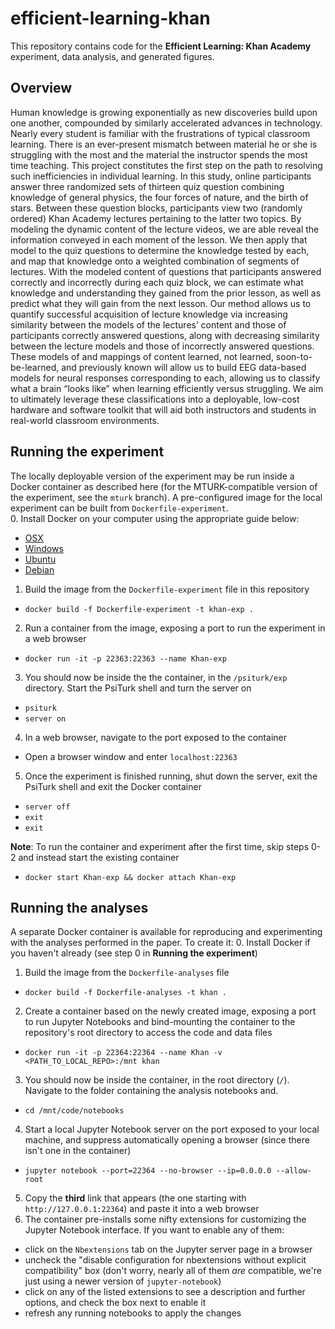 # efficient-learning-khan

This repository contains code for the **Efficient Learning: Khan Academy** experiment, data analysis, and generated figures.


## Overview

Human knowledge is growing exponentially as new discoveries build upon one another, compounded by similarly accelerated advances in technology.  Nearly every student is familiar with the frustrations of typical classroom learning.  There is an ever-present mismatch between material he or she is struggling with the most and the material the instructor spends the most time teaching. This project constitutes the first step on the path to resolving such inefficiencies in individual learning. In this study, online participants answer three randomized sets of thirteen quiz question combining knowledge of general physics, the four forces of nature, and the birth of stars. Between these question blocks, participants view two (randomly ordered) Khan Academy lectures pertaining to the latter two topics. By modeling the dynamic content of the lecture videos, we are able reveal the information conveyed in each moment of the lesson. We then apply that model to the quiz questions to determine the knowledge tested by each, and map that knowledge onto a weighted combination of segments of lectures. With the modeled content of questions that participants answered correctly and incorrectly during each quiz block, we can estimate what knowledge and understanding they gained from the prior lesson, as well as predict what they will gain from the next lesson. Our method allows us to quantify successful acquisition of lecture knowledge via increasing similarity between the models of the lectures’ content and those of participants correctly answered questions, along with decreasing similarity between the lecture models and those of incorrectly answered questions. These models of and mappings of content learned, not learned, soon-to-be-learned, and previously known will allow us to build EEG data-based models for neural responses corresponding to each, allowing us to classify what a brain “looks like” when learning efficiently versus struggling. We aim to ultimately leverage these classifications into a deployable, low-cost hardware and software toolkit that will aid both instructors and students in real-world classroom environments.

## Running the experiment
The locally deployable version of the experiment may be run inside a Docker container as described here (for the MTURK-compatible version of the experiment, see the `mturk` branch).  A pre-configured image for the local experiment can be built from `Dockerfile-experiment`.  
0. Install Docker on your computer using the appropriate guide below:
- [OSX](https://docs.docker.com/docker-for-mac/install/#download-docker-for-mac)
- [Windows](https://docs.docker.com/docker-for-windows/install/)
- [Ubuntu](https://docs.docker.com/engine/installation/linux/docker-ce/ubuntu/)
- [Debian](https://docs.docker.com/engine/installation/linux/docker-ce/debian/)
1. Build the image from the `Dockerfile-experiment` file in this repository
 - `docker build -f Dockerfile-experiment -t khan-exp .`
2. Run a container from the image, exposing a port to run the experiment in a web browser
- `docker run -it -p 22363:22363 --name Khan-exp`
3. You should now be inside the the container, in the `/psiturk/exp` directory. Start the PsiTurk shell and turn the server on
- `psiturk`
- `server on`
4. In a web browser, navigate to the port exposed to the container
- Open a browser window and enter `localhost:22363`
5. Once the experiment is finished running, shut down the server, exit the PsiTurk shell and exit the Docker container
- `server off`
- `exit`
- `exit`

**Note**: To run the container and experiment after the first time, skip steps 0-2 and instead start the existing container
- `docker start Khan-exp && docker attach Khan-exp`


## Running the analyses
A separate Docker container is available for reproducing and experimenting with the analyses performed in the paper. To create it:
0. Install Docker if you haven't already (see step 0 in **Running the experiment**)
1. Build the image from the `Dockerfile-analyses` file
- `docker build -f Dockerfile-analyses -t khan .`
2. Create a container based on the newly created image, exposing a port to run Jupyter Notebooks and bind-mounting the container to the repository's root directory to access the code and data files
- `docker run -it -p 22364:22364 --name Khan -v <PATH_TO_LOCAL_REPO>:/mnt khan`
3. You should now be inside the container, in the root directory (`/`). Navigate to the folder containing the analysis notebooks and.
- `cd /mnt/code/notebooks`
4. Start a local Jupyter Notebook server on the port exposed to your local machine, and suppress automatically opening a browser (since there isn't one in the container)
- `jupyter notebook --port=22364 --no-browser --ip=0.0.0.0 --allow-root`
5. Copy the **third** link that appears (the one starting with `http://127.0.0.1:22364`) and paste it into a web browser
6. The container pre-installs some nifty extensions for customizing the Jupyter Notebook interface.  If you want to enable any of them:
- click on the `Nbextensions` tab on the Jupyter server page in a browser
- uncheck the "disable configuration for nbextensions without explicit compatibility" box (don't worry, nearly all of them _are_ compatible, we're just using a newer version of `jupyter-notebook`)
- click on any of the listed extensions to see a description and further options, and check the box next to enable it
- refresh any running notebooks to apply the changes
